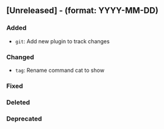 ## [Unreleased] - (format: YYYY-MM-DD)

### Added

- `git`: Add new plugin to track changes

### Changed

- `tag`: Rename command cat to show

### Fixed

### Deleted

### Deprecated
